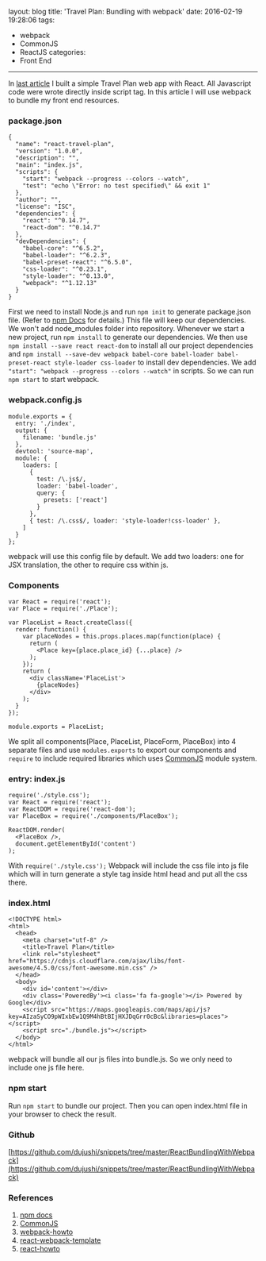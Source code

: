 layout: blog
title: 'Travel Plan: Bundling with webpack'
date: 2016-02-19 19:28:06
tags:
- webpack
- CommonJS
- ReactJS
categories:
- Front End
---
In [last article](/2016/02/14/Travel-Plan-React-Basic/) I built a simple Travel Plan web app with React. All Javascript code were wrote directly inside script tag. In this article  I will use webpack to bundle my front end resources.<!-- more -->
### package.json
```
{
  "name": "react-travel-plan",
  "version": "1.0.0",
  "description": "",
  "main": "index.js",
  "scripts": {
    "start": "webpack --progress --colors --watch",
    "test": "echo \"Error: no test specified\" && exit 1"
  },
  "author": "",
  "license": "ISC",
  "dependencies": {
    "react": "^0.14.7",
    "react-dom": "^0.14.7"
  },
  "devDependencies": {
    "babel-core": "^6.5.2",
    "babel-loader": "^6.2.3",
    "babel-preset-react": "^6.5.0",
    "css-loader": "^0.23.1",
    "style-loader": "^0.13.0",
    "webpack": "^1.12.13"
  }
}
```
First we need to install Node.js and run `npm init` to generate package.json file. (Refer to [npm Docs](https://docs.npmjs.com) for details.) This file will keep our dependencies. We won't add node_modules folder into repository. Whenever we start a new project, run `npm install` to generate our dependencies. We then use `npm install --save react react-dom` to install all our project dependencies and `npm install --save-dev webpack babel-core babel-loader babel-preset-react style-loader css-loader` to install dev dependencies. We add `"start": "webpack --progress --colors --watch"` in scripts. So we can run `npm start` to start webpack. 
### webpack.config.js
```
module.exports = {
  entry: './index',
  output: {
    filename: 'bundle.js'
  },
  devtool: 'source-map',
  module: {
    loaders: [
      {
        test: /\.js$/,
        loader: 'babel-loader',
        query: {
          presets: ['react']
        }
      },
      { test: /\.css$/, loader: 'style-loader!css-loader' },
    ]
  }
};
```
webpack will use this config file by default. We add two loaders: one for JSX translation, the other to require css within js.
### Components
```
var React = require('react');
var Place = require('./Place');

var PlaceList = React.createClass({
  render: function() {
    var placeNodes = this.props.places.map(function(place) {
      return (
        <Place key={place.place_id} {...place} />
      );
    });
    return (
      <div className='PlaceList'>
        {placeNodes}
      </div>
    );
  }
});

module.exports = PlaceList;
```
We split all components(Place, PlaceList, PlaceForm, PlaceBox) into 4 separate files and use `modules.exports` to export our components and `require` to include required libraries which uses [CommonJS](http://webpack.github.io/docs/commonjs.html) module system.
### entry: index.js
```
require('./style.css');
var React = require('react');
var ReactDOM = require('react-dom');
var PlaceBox = require('./components/PlaceBox');

ReactDOM.render(
  <PlaceBox />,
  document.getElementById('content')
);
```
With `require('./style.css');` Webpack will include the css file into js file which will in turn generate a style tag inside html head and put all the css there.
### index.html
```
<!DOCTYPE html>
<html>
  <head>
    <meta charset="utf-8" />
    <title>Travel Plan</title>
    <link rel="stylesheet" href="https://cdnjs.cloudflare.com/ajax/libs/font-awesome/4.5.0/css/font-awesome.min.css" />
  </head>
  <body>
    <div id='content'></div>
    <div class='PoweredBy'><i class='fa fa-google'></i> Powered by Google</div>
    <script src="https://maps.googleapis.com/maps/api/js?key=AIzaSyCO9pWIxbEw1Q9M4hBtBIjHXJDqGrr0cBc&libraries=places"></script>
    <script src="./bundle.js"></script>
  </body>
</html>
```
webpack will bundle all our js files into bundle.js. So we only need to include one js file here.
### npm start
Run `npm start` to bundle our project. Then you can open index.html file in your browser to check the result.
### Github
[https://github.com/dujushi/snippets/tree/master/ReactBundlingWithWebpack](https://github.com/dujushi/snippets/tree/master/ReactBundlingWithWebpack)
### References
1. [npm docs](https://docs.npmjs.com)
2. [CommonJS](http://webpack.github.io/docs/commonjs.html)
3. [webpack-howto](https://github.com/petehunt/webpack-howto)
4. [react-webpack-template](https://github.com/petehunt/react-webpack-template)
5. [react-howto](https://github.com/petehunt/react-howto)
